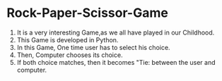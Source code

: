 # Rock-Paper-Scissor-Game

1. It is a very interesting Game,as we all have played in our Childhood.  
2. This Game is developed in Python.  
3. In this Game, One time user has to select his choice.  
4. Then, Computer chooses its choice.  
5. If both choice matches, then it becomes "Tie: between the user and computer.
